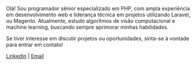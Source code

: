 Olá! Sou programador sênior especializado em PHP, com ampla experiência em desenvolvimento web e liderança técnica em projetos utilizando Laravel, ou Magento. Atualmente, estudo algoritmos de visão computacional e machine learning, buscando sempre aprimorar minhas habilidades.

Se tiver interesse em discutir projetos ou oportunidades, sinta-se à vontade para entrar em contato!

[Linkedin](https://www.linkedin.com/in/leonardopersan) | [Email](mailto:leopso1990@gmail.com)
